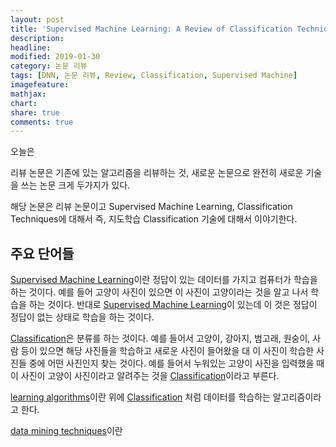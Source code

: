 ```yaml
---
layout: post
title: 'Supervised Machine Learning: A Review of Classification Techniques 논문 리뷰'
description:
headline:
modified: 2019-01-30
category: 논문 리뷰
tags: [DNN, 논문 리뷰, Review, Classification, Supervised Machine]
imagefeature:
mathjax:
chart:
share: true
comments: true
---
```


오늘은

리뷰 논문은 기존에 있는 알고리즘을 리뷰하는 것, 새로운 논문으로 완전히 새로운 기술을 쓰는 논문 크게 두가지가 있다.

해당 논문은 리뷰 논문이고 Supervised Machine Learning, Classification Techniques에 대해서 즉, 지도학습 Classification 기술에 대해서 이야기한다.

## 주요 단어들

[Supervised Machine Learning]()이란 정답이 있는 데이터를 가지고 컴퓨터가 학습을 하는 것이다. 예를 들어 고양이 사진이 있으면 이 사진이 고양이라는 것을 알고 나서 학습을 하는 것이다. 반대로 [Supervised Machine Learning]()이 있는데 이 것은 정답이 정답이 없는 상태로 학습을 하는 것이다.

[Classification]()은 분류를 하는 것이다. 예를 들어서 고양이, 강아지, 범고래, 원숭이, 사람 등이 있으면 해당 사진들을 학습하고 새로운 사진이 들어왔을 대 이 사진이 학습한 사진들 중에 어떤 사진인지 찾는 것이다. 예를 들어서 누워있는 고양이 사진을 입력했을 때 이 사진이 고양이 사진이라고 알려주는 것을 [Classification]()이라고 부른다.

[learning algorithms]()이란 위에 [Classification]() 처럼 데이터를 학습하는 알고리즘이라고 한다.

[data mining techniques]()이란
